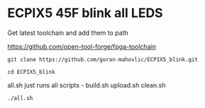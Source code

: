 # ECPIX5 45F blink all LEDS

Get latest toolchain and add them to path

https://github.com/open-tool-forge/fpga-toolchain

```git clone https://github.com/goran-mahovlic/ECPIX5_blink.git```

```cd ECPIX5_blink```

all.sh just runs all scripts - build.sh upload.sh clean.sh

```./all.sh```
